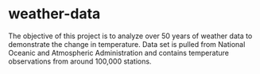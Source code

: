 # weather-data
The objective of this project is to analyze over 50 years of weather data to demonstrate the change in temperature. 
Data set is pulled from National Oceanic and Atmospheric Administration and contains temperature observations from around 100,000 stations.

